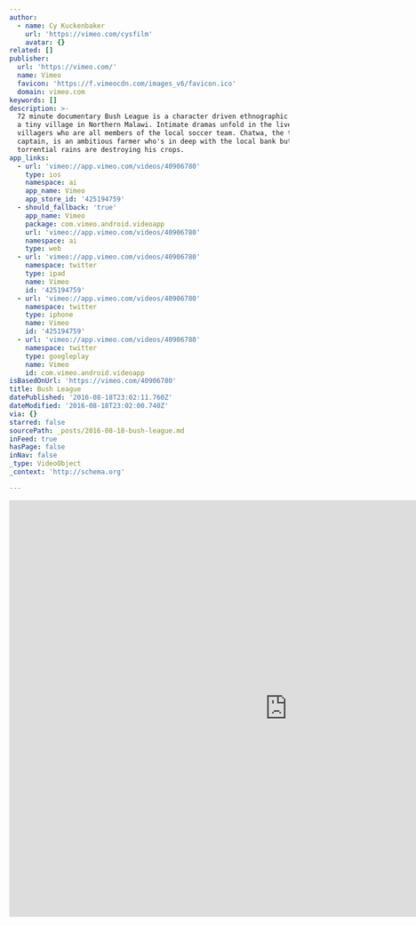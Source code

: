 ```yaml
---
author:
  - name: Cy Kuckenbaker
    url: 'https://vimeo.com/cysfilm'
    avatar: {}
related: []
publisher:
  url: 'https://vimeo.com/'
  name: Vimeo
  favicon: 'https://f.vimeocdn.com/images_v6/favicon.ico'
  domain: vimeo.com
keywords: []
description: >-
  72 minute documentary Bush League is a character driven ethnographic survey of
  a tiny village in Northern Malawi. Intimate dramas unfold in the lives of four
  villagers who are all members of the local soccer team. Chatwa, the team
  captain, is an ambitious farmer who's in deep with the local bank but
  torrential rains are destroying his crops.
app_links:
  - url: 'vimeo://app.vimeo.com/videos/40906780'
    type: ios
    namespace: ai
    app_name: Vimeo
    app_store_id: '425194759'
  - should_fallback: 'true'
    app_name: Vimeo
    package: com.vimeo.android.videoapp
    url: 'vimeo://app.vimeo.com/videos/40906780'
    namespace: ai
    type: web
  - url: 'vimeo://app.vimeo.com/videos/40906780'
    namespace: twitter
    type: ipad
    name: Vimeo
    id: '425194759'
  - url: 'vimeo://app.vimeo.com/videos/40906780'
    namespace: twitter
    type: iphone
    name: Vimeo
    id: '425194759'
  - url: 'vimeo://app.vimeo.com/videos/40906780'
    namespace: twitter
    type: googleplay
    name: Vimeo
    id: com.vimeo.android.videoapp
isBasedOnUrl: 'https://vimeo.com/40906780'
title: Bush League
datePublished: '2016-08-18T23:02:11.760Z'
dateModified: '2016-08-18T23:02:00.740Z'
via: {}
starred: false
sourcePath: _posts/2016-08-18-bush-league.md
inFeed: true
hasPage: false
inNav: false
_type: VideoObject
_context: 'http://schema.org'

---
```

<iframe src="https://cdn.embedly.com/widgets/media.html?src=https%3A%2F%2Fplayer.vimeo.com%2Fvideo%2F40906780&amp;url=https%3A%2F%2Fvimeo.com%2F40906780&amp;image=https%3A%2F%2Fi.vimeocdn.com%2Fvideo%2F288393411_1280.jpg&amp;key=b7d04c9b404c499eba89ee7072e1c4f7&amp;type=text%2Fhtml&amp;schema=vimeo" width="1000" height="750" scrolling="no" frameborder="0" allowfullscreen="" style=""></iframe>